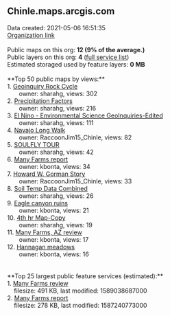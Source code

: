 <h2>Chinle.maps.arcgis.com</h2> Data created: 2021-05-06 16:51:35 <br /><a target='new' href='https://Chinle.maps.arcgis.com'>Organization link</a><br /><br />Public maps on this org: <b>12 (9% of the average.)</b><br />Public layers on this org: <b>4 </b>(<a target='new' href='https://services.arcgis.com/8eRznOOf2LWcKKgo/ArcGIS/rest/services'>full service list</a>)<br />Estimated storaged used by feature layers: <b>0 MB</b><br /><br />**Top 50 public maps by views:**<br />  1. <a target='new' href='https://www.arcgis.com/home/item.html?id=d8a0bacfa025477ba8067587b59890a9'>Geoinquiry Rock Cycle</a> <br />  &nbsp;&nbsp;&nbsp;&nbsp; &nbsp;&nbsp;owner: sharahg, views: 302<br />  2. <a target='new' href='https://www.arcgis.com/home/item.html?id=cded0d156515489d88a8ff4b02c84422'>Precipitation Factors</a> <br />  &nbsp;&nbsp;&nbsp;&nbsp; &nbsp;&nbsp;owner: sharahg, views: 216<br />  3. <a target='new' href='https://www.arcgis.com/home/item.html?id=77a7d51ba3674c38a68fa6a65cea951a'>El Nino  - Environmental Science GeoInquiries-Edited</a> <br />  &nbsp;&nbsp;&nbsp;&nbsp; &nbsp;&nbsp;owner: sharahg, views: 111<br />  4. <a target='new' href='https://www.arcgis.com/home/item.html?id=342f5ef3dbfb40ddbbad7db839dccdf8'>Navajo Long Walk</a> <br />  &nbsp;&nbsp;&nbsp;&nbsp; &nbsp;&nbsp;owner: RaccoonJim15_Chinle, views: 82<br />  5. <a target='new' href='https://www.arcgis.com/home/item.html?id=5a9a9c4398f044b08613e8f363a48804'>SOULFLY TOUR </a> <br />  &nbsp;&nbsp;&nbsp;&nbsp; &nbsp;&nbsp;owner: sharahg, views: 42<br />  6. <a target='new' href='https://www.arcgis.com/home/item.html?id=67b989a527ac4567b55ae05ea89b2d51'>Many Farms report</a> <br />  &nbsp;&nbsp;&nbsp;&nbsp; &nbsp;&nbsp;owner: kbonta, views: 34<br />  7. <a target='new' href='https://www.arcgis.com/home/item.html?id=1921ba55f8a04891bcb5bbcc64eb0402'>Howard W. Gorman Story</a> <br />  &nbsp;&nbsp;&nbsp;&nbsp; &nbsp;&nbsp;owner: RaccoonJim15_Chinle, views: 33<br />  8. <a target='new' href='https://www.arcgis.com/home/item.html?id=9a84f81e8f6142899901826b51fa1fb2'>Soil Temp Data Combined</a> <br />  &nbsp;&nbsp;&nbsp;&nbsp; &nbsp;&nbsp;owner: sharahg, views: 26<br />  9. <a target='new' href='https://www.arcgis.com/home/item.html?id=3c129788d8fb40f08a5e29fbb0e82335'>Eagle canyon ruins</a> <br />  &nbsp;&nbsp;&nbsp;&nbsp; &nbsp;&nbsp;owner: kbonta, views: 21<br />  10. <a target='new' href='https://www.arcgis.com/home/item.html?id=debd512e5acc4eb5bf42f677a823a4fe'>4th hr Map-Copy</a> <br />  &nbsp;&nbsp;&nbsp;&nbsp; &nbsp;&nbsp;owner: sharahg, views: 19<br />  11. <a target='new' href='https://www.arcgis.com/home/item.html?id=4cb0462c23fb497b9356ca94f00fd20a'>Many Farms, AZ review</a> <br />  &nbsp;&nbsp;&nbsp;&nbsp; &nbsp;&nbsp;owner: kbonta, views: 17<br />  12. <a target='new' href='https://www.arcgis.com/home/item.html?id=562cbdd2f2d744ef8074a4f602cbaaac'>Hannagan meadows</a> <br />  &nbsp;&nbsp;&nbsp;&nbsp; &nbsp;&nbsp;owner: kbonta, views: 16<br /><br /><br />**Top 25 largest public feature services (estimated):**<br /> 1. <a target='new' href='https://www.arcgis.com/home/item.html?id=dba161ee777c4a82a744f811676ce189'>Many Farms review</a><br /> &nbsp;&nbsp;&nbsp;&nbsp;filesize: 491 KB, last modified: 1589038687000<br /> 2. <a target='new' href='https://www.arcgis.com/home/item.html?id=9f873aefd47640c584484fb599a5bd25'>Many Farms report</a><br /> &nbsp;&nbsp;&nbsp;&nbsp;filesize: 278 KB, last modified: 1587240773000<br />